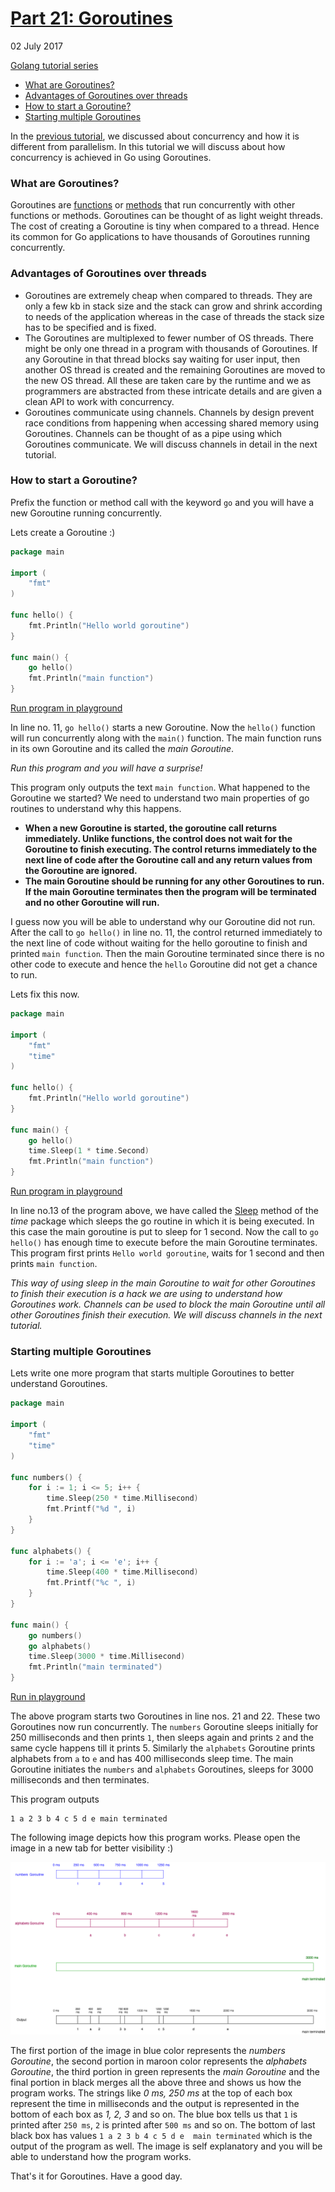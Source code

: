 [Part 21: Goroutines][1]
========================

02 July 2017

[Golang tutorial series][2]

[1]: https://golangbot.com/goroutines/ 
[2]: https://golangbot.com/learn-golang-series/
[3]: https://golangbot.com/concurrency/
[4]: https://golangbot.com/functions/
[5]: https://golangbot.com/methods/


* [What are Goroutines?](#what-are-goroutines)
* [Advantages of Goroutines over threads](#advantages-of-goroutines-over-threads)
* [How to start a Goroutine?](#how-to-start-a-goroutine)
* [Starting multiple Goroutines](#starting-multiple-goroutines)


In the [previous tutorial][3], we discussed about concurrency and how it is 
different from parallelism. In this tutorial we will discuss about how 
concurrency is achieved in Go using Goroutines.

### What are Goroutines?

Goroutines are [functions][4] or [methods][5] that run concurrently with other 
functions or methods. Goroutines can be thought of as light weight threads. The 
cost of creating a Goroutine is tiny when compared to a thread. Hence its common 
for Go applications to have thousands of Goroutines running concurrently.

### Advantages of Goroutines over threads

  - Goroutines are extremely cheap when compared to threads. They are only a few 
    kb in stack size and the stack can grow and shrink according to needs of the 
    application whereas in the case of threads the stack size has to be 
    specified and is fixed.
  - The Goroutines are multiplexed to fewer number of OS threads. There might be 
    only one thread in a program with thousands of Goroutines.  If any Goroutine 
    in that thread blocks say waiting for user input, then another OS thread is 
    created and the remaining Goroutines are moved to the new OS thread. All 
    these are taken care by the runtime and we as programmers are abstracted 
    from these intricate details and are given a clean API to work with 
    concurrency.
  - Goroutines communicate using channels. Channels by design prevent race 
    conditions from happening when accessing shared memory using Goroutines. 
    Channels can be thought of as a pipe using which Goroutines communicate. We 
    will discuss channels in detail in the next tutorial.

### How to start a Goroutine?

Prefix the function or method call with the keyword `go` and you will have a new 
Goroutine running concurrently.

Lets create a Goroutine :)

```go
package main

import (  
    "fmt"
)

func hello() {  
    fmt.Println("Hello world goroutine")
}

func main() {  
    go hello()
    fmt.Println("main function")
}
```

[Run program in playground](https://play.golang.org/p/zC78_fc1Hn)

In line no. 11, `go hello()` starts a new Goroutine. Now the `hello()` function 
will run concurrently along with the `main()` function. The main function runs 
in its own Goroutine and its called the *main Goroutine*.

*Run this program and you will have a surprise\!*

This program only outputs the text `main function`. What happened to the 
Goroutine we started? We need to understand two main properties of go routines 
to understand why this happens.

  - **When a new Goroutine is started, the goroutine call returns immediately. 
    Unlike functions, the control does not wait for the Goroutine to finish 
    executing. The control returns immediately to the next line of code after 
    the Goroutine call and any return values from the Goroutine are ignored.**
  - **The main Goroutine should be running for any other Goroutines to run. If 
    the main Goroutine terminates then the program will be terminated and no 
    other Goroutine will run.**

I guess now you will be able to understand why our Goroutine did not run. After 
the call to `go hello()` in line no. 11, the control returned immediately to the 
next line of code without waiting for the hello goroutine to finish and printed 
`main function`. Then the main Goroutine terminated since there is no other code 
to execute and hence the `hello` Goroutine did not get a chance to run.

Lets fix this now.

```go
package main

import (  
    "fmt"
    "time"
)

func hello() {  
    fmt.Println("Hello world goroutine")
}

func main() {  
    go hello()
    time.Sleep(1 * time.Second)
    fmt.Println("main function")
}
```

[Run program in playground](https://play.golang.org/p/U9ZZuSql8-)

In line no.13 of the program above, we have called the [Sleep][6] method of the 
*time* package which sleeps the go routine in which it is being executed. In 
this case the main goroutine is put to sleep for 1 second. Now the call to `go 
hello()` has enough time to execute before the main Goroutine terminates. This 
program first prints `Hello world goroutine`, waits for 1 second and then prints 
`main function`.

[6]: https://golang.org/pkg/time/#Sleep

*This way of using sleep in the main Goroutine to wait for other Goroutines to 
finish their execution is a hack we are using to understand how Goroutines work. 
Channels can be used to block the main Goroutine until all other Goroutines 
finish their execution. We will discuss channels in the next tutorial.*


### Starting multiple Goroutines

Lets write one more program that starts multiple Goroutines to better understand 
Goroutines.

```go
package main

import (  
    "fmt"
    "time"
)

func numbers() {  
    for i := 1; i <= 5; i++ {
        time.Sleep(250 * time.Millisecond)
        fmt.Printf("%d ", i)
    }
}

func alphabets() {  
    for i := 'a'; i <= 'e'; i++ {
        time.Sleep(400 * time.Millisecond)
        fmt.Printf("%c ", i)
    }
}

func main() {  
    go numbers()
    go alphabets()
    time.Sleep(3000 * time.Millisecond)
    fmt.Println("main terminated")
}
```

[Run in playground](https://play.golang.org/p/oltn5nw0w3)

The above program starts two Goroutines in line nos. 21 and 22. These two 
Goroutines now run concurrently. The `numbers` Goroutine sleeps initially for 
250 milliseconds and then prints `1`, then sleeps again and prints `2` and the 
same cycle happens till it prints 5. Similarly the `alphabets` Goroutine prints 
alphabets from `a` to `e` and has 400 milliseconds sleep time. The main 
Goroutine initiates the `numbers` and `alphabets` Goroutines, sleeps for 3000 
milliseconds and then terminates.

This program outputs

``` 
1 a 2 3 b 4 c 5 d e main terminated  
```

The following image depicts how this program works. Please open the image in a 
new tab for better visibility :)

![](./images/Goroutines-explained.png)

The first portion of the image in blue color represents the *numbers Goroutine*, 
the second portion in maroon color represents the *alphabets Goroutine*, the 
third portion in green represents the *main Goroutine* and the final portion in 
black merges all the above three and shows us how the program works. The strings 
like *0 ms, 250 ms* at the top of each box represent the time in milliseconds 
and the output is represented in the bottom of each box as *1, 2, 3* and so on. 
The blue box tells us that `1` is printed after `250 ms`, `2` is printed after 
`500 ms` and so on. The bottom of last black box has values `1 a 2 3 b 4 c 5 d e 
main terminated` which is the output of the program as well. The image is self 
explanatory and you will be able to understand how the program works.

That's it for Goroutines. Have a good day.
